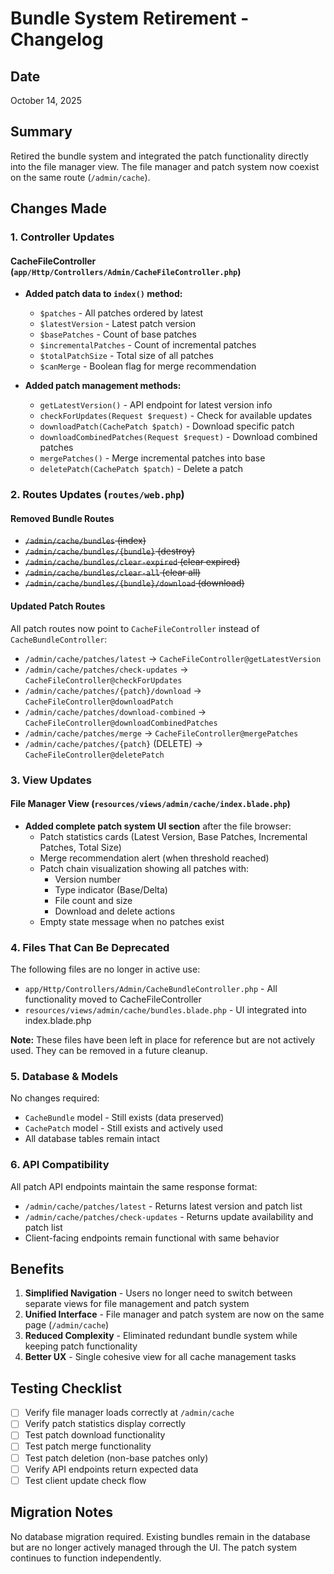 # Bundle System Retirement - Changelog

## Date
October 14, 2025

## Summary
Retired the bundle system and integrated the patch functionality directly into the file manager view. The file manager and patch system now coexist on the same route (`/admin/cache`).

## Changes Made

### 1. Controller Updates

#### CacheFileController (`app/Http/Controllers/Admin/CacheFileController.php`)
- **Added patch data to `index()` method:**
  - `$patches` - All patches ordered by latest
  - `$latestVersion` - Latest patch version
  - `$basePatches` - Count of base patches
  - `$incrementalPatches` - Count of incremental patches
  - `$totalPatchSize` - Total size of all patches
  - `$canMerge` - Boolean flag for merge recommendation

- **Added patch management methods:**
  - `getLatestVersion()` - API endpoint for latest version info
  - `checkForUpdates(Request $request)` - Check for available updates
  - `downloadPatch(CachePatch $patch)` - Download specific patch
  - `downloadCombinedPatches(Request $request)` - Download combined patches
  - `mergePatches()` - Merge incremental patches into base
  - `deletePatch(CachePatch $patch)` - Delete a patch

### 2. Routes Updates (`routes/web.php`)

#### Removed Bundle Routes
- ~~`/admin/cache/bundles` (index)~~
- ~~`/admin/cache/bundles/{bundle}` (destroy)~~
- ~~`/admin/cache/bundles/clear-expired` (clear expired)~~
- ~~`/admin/cache/bundles/clear-all` (clear all)~~
- ~~`/admin/cache/bundles/{bundle}/download` (download)~~

#### Updated Patch Routes
All patch routes now point to `CacheFileController` instead of `CacheBundleController`:
- `/admin/cache/patches/latest` → `CacheFileController@getLatestVersion`
- `/admin/cache/patches/check-updates` → `CacheFileController@checkForUpdates`
- `/admin/cache/patches/{patch}/download` → `CacheFileController@downloadPatch`
- `/admin/cache/patches/download-combined` → `CacheFileController@downloadCombinedPatches`
- `/admin/cache/patches/merge` → `CacheFileController@mergePatches`
- `/admin/cache/patches/{patch}` (DELETE) → `CacheFileController@deletePatch`

### 3. View Updates

#### File Manager View (`resources/views/admin/cache/index.blade.php`)
- **Added complete patch system UI section** after the file browser:
  - Patch statistics cards (Latest Version, Base Patches, Incremental Patches, Total Size)
  - Merge recommendation alert (when threshold reached)
  - Patch chain visualization showing all patches with:
    - Version number
    - Type indicator (Base/Delta)
    - File count and size
    - Download and delete actions
  - Empty state message when no patches exist

### 4. Files That Can Be Deprecated

The following files are no longer in active use:
- `app/Http/Controllers/Admin/CacheBundleController.php` - All functionality moved to CacheFileController
- `resources/views/admin/cache/bundles.blade.php` - UI integrated into index.blade.php

**Note:** These files have been left in place for reference but are not actively used. They can be removed in a future cleanup.

### 5. Database & Models

No changes required:
- `CacheBundle` model - Still exists (data preserved)
- `CachePatch` model - Still exists and actively used
- All database tables remain intact

### 6. API Compatibility

All patch API endpoints maintain the same response format:
- `/admin/cache/patches/latest` - Returns latest version and patch list
- `/admin/cache/patches/check-updates` - Returns update availability and patch list
- Client-facing endpoints remain functional with same behavior

## Benefits

1. **Simplified Navigation** - Users no longer need to switch between separate views for file management and patch system
2. **Unified Interface** - File manager and patch system are now on the same page (`/admin/cache`)
3. **Reduced Complexity** - Eliminated redundant bundle system while keeping patch functionality
4. **Better UX** - Single cohesive view for all cache management tasks

## Testing Checklist

- [ ] Verify file manager loads correctly at `/admin/cache`
- [ ] Verify patch statistics display correctly
- [ ] Test patch download functionality
- [ ] Test patch merge functionality
- [ ] Test patch deletion (non-base patches only)
- [ ] Verify API endpoints return expected data
- [ ] Test client update check flow

## Migration Notes

No database migration required. Existing bundles remain in the database but are no longer actively managed through the UI. The patch system continues to function independently.
